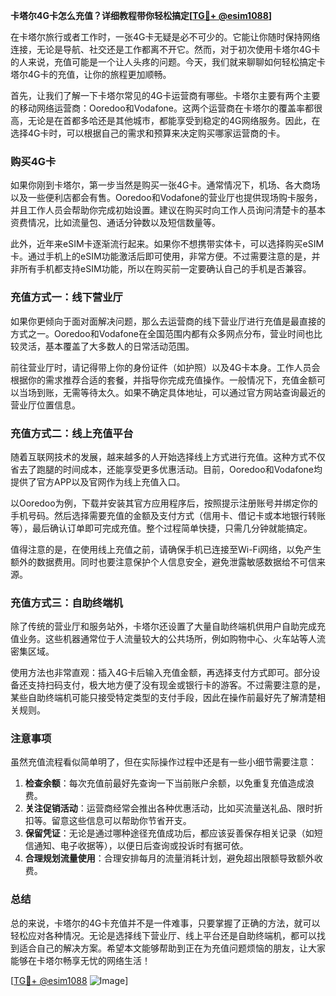 **卡塔尔4G卡怎么充值？详细教程带你轻松搞定[[TG💪+ @esim1088](https://t.me/s/esim1088)]**

在卡塔尔旅行或者工作时，一张4G卡无疑是必不可少的。它能让你随时保持网络连接，无论是导航、社交还是工作都离不开它。然而，对于初次使用卡塔尔4G卡的人来说，充值可能是一个让人头疼的问题。今天，我们就来聊聊如何轻松搞定卡塔尔4G卡的充值，让你的旅程更加顺畅。

首先，让我们了解一下卡塔尔常见的4G卡运营商有哪些。卡塔尔主要有两个主要的移动网络运营商：Ooredoo和Vodafone。这两个运营商在卡塔尔的覆盖率都很高，无论是在首都多哈还是其他城市，都能享受到稳定的4G网络服务。因此，在选择4G卡时，可以根据自己的需求和预算来决定购买哪家运营商的卡。

### **购买4G卡**

如果你刚到卡塔尔，第一步当然是购买一张4G卡。通常情况下，机场、各大商场以及一些便利店都会有售。Ooredoo和Vodafone的营业厅也提供现场购卡服务，并且工作人员会帮助你完成初始设置。建议在购买时向工作人员询问清楚卡的基本资费情况，比如流量包、通话分钟数以及短信数量等。

此外，近年来eSIM卡逐渐流行起来。如果你不想携带实体卡，可以选择购买eSIM卡。通过手机上的eSIM功能激活后即可使用，非常方便。不过需要注意的是，并非所有手机都支持eSIM功能，所以在购买前一定要确认自己的手机是否兼容。

### **充值方式一：线下营业厅**

如果你更倾向于面对面解决问题，那么去运营商的线下营业厅进行充值是最直接的方式之一。Ooredoo和Vodafone在全国范围内都有众多网点分布，营业时间也比较灵活，基本覆盖了大多数人的日常活动范围。

前往营业厅时，请记得带上你的身份证件（如护照）以及4G卡本身。工作人员会根据你的需求推荐合适的套餐，并指导你完成充值操作。一般情况下，充值金额可以当场到账，无需等待太久。如果不确定具体地址，可以通过官方网站查询最近的营业厅位置信息。

### **充值方式二：线上充值平台**

随着互联网技术的发展，越来越多的人开始选择线上方式进行充值。这种方式不仅省去了跑腿的时间成本，还能享受更多优惠活动。目前，Ooredoo和Vodafone均提供了官方APP以及官网作为线上充值入口。

以Ooredoo为例，下载并安装其官方应用程序后，按照提示注册账号并绑定你的手机号码。然后选择需要充值的金额及支付方式（信用卡、借记卡或本地银行转账等），最后确认订单即可完成充值。整个过程简单快捷，只需几分钟就能搞定。

值得注意的是，在使用线上充值之前，请确保手机已连接至Wi-Fi网络，以免产生额外的数据费用。同时也要注意保护个人信息安全，避免泄露敏感数据给不可信来源。

### **充值方式三：自助终端机**

除了传统的营业厅和服务站外，卡塔尔还设置了大量自助终端机供用户自助完成充值业务。这些机器通常位于人流量较大的公共场所，例如购物中心、火车站等人流密集区域。

使用方法也非常直观：插入4G卡后输入充值金额，再选择支付方式即可。部分设备还支持扫码支付，极大地方便了没有现金或银行卡的游客。不过需要注意的是，某些自助终端机可能只接受特定类型的支付手段，因此在操作前最好先了解清楚相关规则。

### **注意事项**

虽然充值流程看似简单明了，但在实际操作过程中还是有一些小细节需要注意：

1. **检查余额**：每次充值前最好先查询一下当前账户余额，以免重复充值造成浪费。
2. **关注促销活动**：运营商经常会推出各种优惠活动，比如买流量送礼品、限时折扣等。留意这些信息可以帮助你节省开支。
3. **保留凭证**：无论是通过哪种途径充值成功后，都应该妥善保存相关记录（如短信通知、电子收据等），以便日后查询或投诉时有据可依。
4. **合理规划流量使用**：合理安排每月的流量消耗计划，避免超出限额导致额外收费。

### **总结**

总的来说，卡塔尔的4G卡充值并不是一件难事，只要掌握了正确的方法，就可以轻松应对各种情况。无论是选择线下营业厅、线上平台还是自助终端机，都可以找到适合自己的解决方案。希望本文能够帮助到正在为充值问题烦恼的朋友，让大家能够在卡塔尔畅享无忧的网络生活！

[[TG💪+ @esim1088](https://t.me/s/esim1088) ![Image](https://i.postimg.cc/4NQfJmqS/Snipaste-2025-05-13-00-14-12.png)]